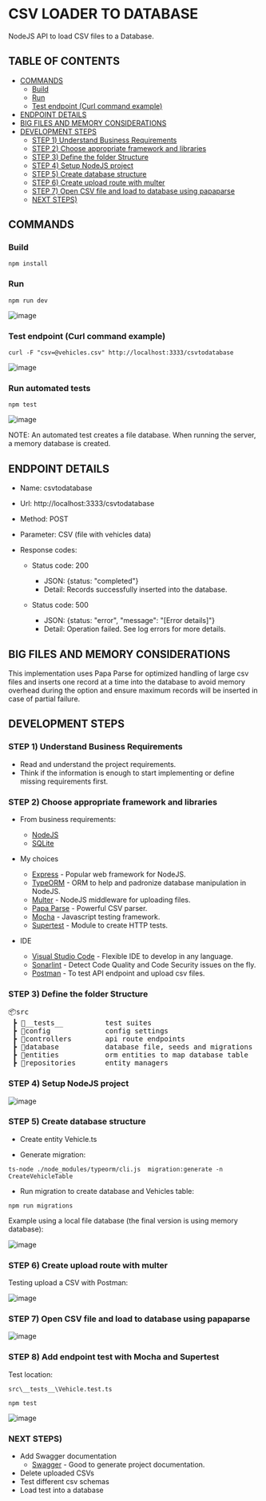 # CSV LOADER TO DATABASE
NodeJS API to load CSV files to a Database.

## TABLE OF CONTENTS
  - [COMMANDS](#commands)
    - [Build](#build)
    - [Run](#run)
    - [Test endpoint (Curl command example)](#test-endpoint-curl-command-example)
  - [ENDPOINT DETAILS](#endpoint-details)
  - [BIG FILES AND MEMORY CONSIDERATIONS](#big-files-and-memory-considerations)
  - [DEVELOPMENT STEPS](#development-steps)
    - [STEP 1) Understand Business Requirements](#step-1-understand-business-requirements)
    - [STEP 2) Choose appropriate framework and libraries](#step-2-choose-appropriate-framework-and-libraries)
    - [STEP 3) Define the folder Structure](#step-3-define-the-folder-structure)
    - [STEP 4) Setup NodeJS project](#step-4-setup-nodejs-project)
    - [STEP 5) Create database structure](#step-5-create-database-structure)
    - [STEP 6) Create upload route with multer](#step-6-create-upload-route-with-multer)
    - [STEP 7) Open CSV file and load to database using papaparse](#step-7-open-csv-file-and-load-to-database-using-papaparse)
    - [NEXT STEPS)](#next-steps)

## COMMANDS

### Build
```
npm install
```

### Run
```
npm run dev
```
![image](/readme_images/command_npm_run_dev.jpg)

### Test endpoint (Curl command example)
```
curl -F "csv=@vehicles.csv" http://localhost:3333/csvtodatabase
```
![image](/readme_images/command_curl_test.jpg)

### Run automated tests
```
npm test
```
![image](/readme_images/out_tests.jpg)

NOTE: An automated test creates a file database. When running the server, a memory database is created.

## ENDPOINT DETAILS

- Name: csvtodatabase
- Url: http://localhost:3333/csvtodatabase
- Method: POST
- Parameter: CSV (file with vehicles data)
- Response codes:

  - Status code: 200
    - JSON: {status: "completed"}
    - Detail: Records successfully inserted into the database.

  - Status code: 500
    - JSON: {status: "error", "message": "[Error details]"}
    - Detail: Operation failed. See log errors for more details.

## BIG FILES AND MEMORY CONSIDERATIONS

This implementation uses Papa Parse for optimized handling of large csv files and inserts one record at a time into the database to avoid memory overhead during the option and ensure maximum records will be inserted in case of partial failure.

## DEVELOPMENT STEPS

### STEP 1) Understand Business Requirements
- Read and understand the project requirements.
- Think if the information is enough to start implementing or define missing requirements first.

### STEP 2) Choose appropriate framework and libraries

- From business requirements:
  - [NodeJS](https://nodejs.org)
  - [SQLite](https://www.sqlite.org)

- My choices
  - [Express](http://expressjs.com) - Popular web framework for NodeJS.
  - [TypeORM](https://typeorm.io) - ORM to help and padronize database manipulation in NodeJS.
  - [Multer](https://www.npmjs.com/package/multer) - NodeJS middleware for uploading files.
  - [Papa Parse](https://www.papaparse.com) - Powerful CSV parser.
  - [Mocha](https://mochajs.org/) - Javascript testing framework.
  - [Supertest](https://www.npmjs.com/package/supertest) - Module to create HTTP tests.

- IDE
  - [Visual Studio Code](https://code.visualstudio.com) - Flexible IDE to develop in any language.
  - [Sonarlint](https://www.sonarlint.org/vscode) - Detect Code Quality and Code Security issues on the fly.
  - [Postman](https://www.postman.com) - To test API endpoint and upload csv files.

### STEP 3) Define the folder Structure

<pre>
📦src
 ┣ 📂__tests__          test suites
 ┣ 📂config             config settings
 ┣ 📂controllers        api route endpoints
 ┣ 📂database           database file, seeds and migrations
 ┣ 📂entities           orm entities to map database table
 ┣ 📂repositories       entity managers
</pre>

### STEP 4) Setup NodeJS project

![image](/readme_images/first_run.jpg)

### STEP 5) Create database structure

- Create entity Vehicle.ts

- Generate migration:

```
ts-node ./node_modules/typeorm/cli.js  migration:generate -n CreateVehicleTable
```

- Run migration to create database and Vehicles table:

```
npm run migrations
```

Example using a local file database (the final version is using memory database):

![image](/readme_images/database_migration.jpg)

### STEP 6) Create upload route with multer

Testing upload a CSV with Postman:

![image](/readme_images/upload_csv_to_backend.jpg)

### STEP 7) Open CSV file and load to database using papaparse

![image](/readme_images/load_csv_to_database.jpg)

### STEP 8) Add endpoint test with Mocha and Supertest

Test location:
```
src\__tests__\Vehicle.test.ts
```

```
npm test
```

![image](/readme_images/out_tests.jpg)

### NEXT STEPS)

- Add Swagger documentation
  - [Swagger](https://swagger.io) - Good to generate project documentation.
- Delete uploaded CSVs
- Test different csv schemas
- Load test into a database